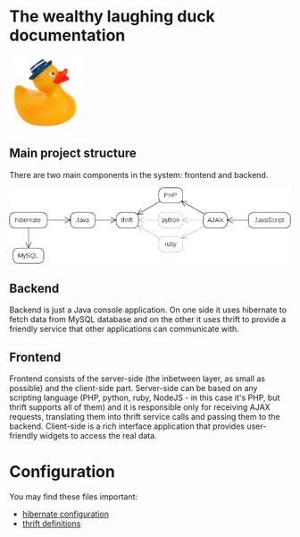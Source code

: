 The wealthy laughing duck documentation
=======================================

![wealthy laughing duck logo](wealthy-laughing-duck-logo.png "wealthy laughing duck logo")

Main project structure
----------------------

There are two main components in the system: frontend and backend.

![main diagram](diagram_main.png "main diagram")

Backend
-------

Backend is just a Java console application. On one side it uses hibernate to
fetch data from MySQL database and on the other it uses thrift to provide a
friendly service that other applications can communicate with.

Frontend
--------

Frontend consists of the server-side (the inbetween layer, as small as possible)
and the client-side part. Server-side can be based on any scripting language
(PHP, python, ruby, NodeJS - in this case it's PHP, but thrift supports all of
them) and it is responsible only for receiving AJAX requests, translating them
into thrift service calls and passing them to the backend. Client-side is a rich
interface application that provides user-friendly widgets to access the real
data.

Configuration
=============

You may find these files important:

 * [hibernate configuration](../src/main/resources/hibernate.cfg.xml)
 * [thrift definitions](../src/main/thrift/service.thrift)

